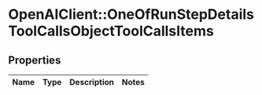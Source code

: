 # OpenAIClient::OneOfRunStepDetailsToolCallsObjectToolCallsItems

## Properties
Name | Type | Description | Notes
------------ | ------------- | ------------- | -------------

